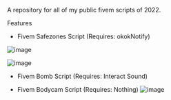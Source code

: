 



A repository for all of my public fivem scripts of 2022.


Features  
  - Fivem Safezones Script (Requires: okokNotify)
 
  ![image](https://user-images.githubusercontent.com/107282158/185765997-8b822f25-b3d7-4d58-b95f-6c4559b1ae47.png)

  ![image](https://user-images.githubusercontent.com/107282158/185765820-19a682a4-8c67-46eb-a23f-5c21aaea05d0.png)
  
  
  - Fivem Bomb Script (Requires: Interact Sound)
  
  
  - Fivem Bodycam Script (Requires: Nothing)
  ![image](https://user-images.githubusercontent.com/107282158/185765783-7a92a0d0-32cf-458e-91e6-3adeff741847.png)
 
